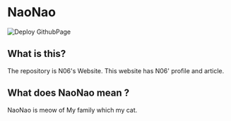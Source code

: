 # NaoNao

![Deploy GithubPage](https://github.com/n06Ar/MySite/workflows/Deploy%20GithubPage/badge.svg)

## What is this?

The repository is N06's Website.
This website has N06' profile and article.

## What does NaoNao mean ?

NaoNao is meow of My family which my cat.
